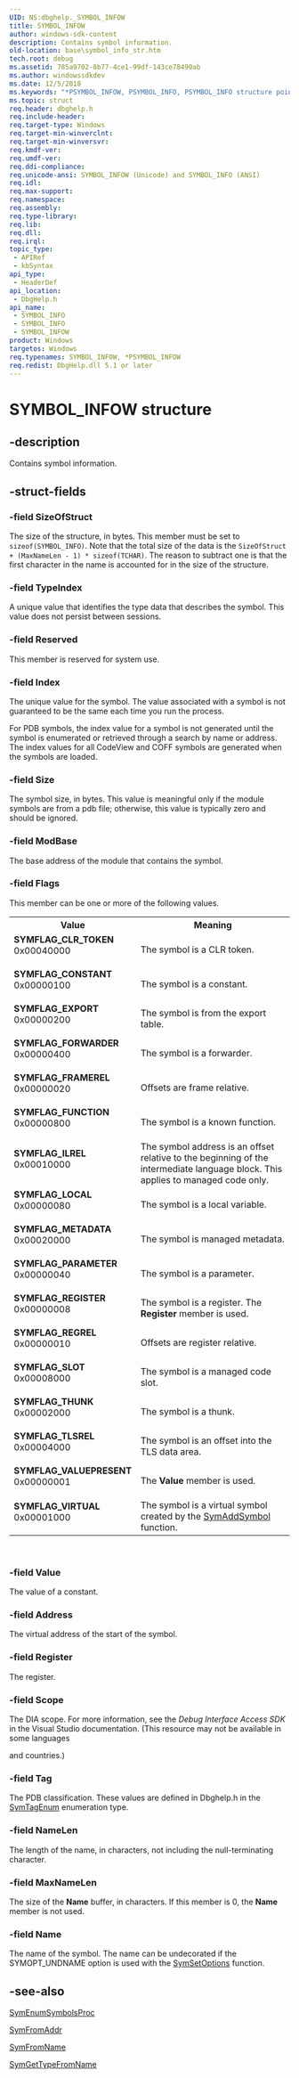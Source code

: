 ```yaml
---
UID: NS:dbghelp._SYMBOL_INFOW
title: SYMBOL_INFOW
author: windows-sdk-content
description: Contains symbol information.
old-location: base\symbol_info_str.htm
tech.root: debug
ms.assetid: 785a9702-8b77-4ce1-99df-143ce78490ab
ms.author: windowssdkdev
ms.date: 12/5/2018
ms.keywords: "*PSYMBOL_INFOW, PSYMBOL_INFO, PSYMBOL_INFO structure pointer, SYMBOL_INFO, SYMBOL_INFO structure, SYMBOL_INFOW, SYMFLAG_CLR_TOKEN, SYMFLAG_CONSTANT, SYMFLAG_EXPORT, SYMFLAG_FORWARDER, SYMFLAG_FRAMEREL, SYMFLAG_FUNCTION, SYMFLAG_ILREL, SYMFLAG_LOCAL, SYMFLAG_METADATA, SYMFLAG_PARAMETER, SYMFLAG_REGISTER, SYMFLAG_REGREL, SYMFLAG_SLOT, SYMFLAG_THUNK, SYMFLAG_TLSREL, SYMFLAG_VALUEPRESENT, SYMFLAG_VIRTUAL, _SYMBOL_INFO, _SYMBOL_INFOW, _win32_symbol_info_str, base.symbol_info_str, dbghelp/PSYMBOL_INFO, dbghelp/SYMBOL_INFO, dbghelp/SYMBOL_INFOW"
ms.topic: struct
req.header: dbghelp.h
req.include-header: 
req.target-type: Windows
req.target-min-winverclnt: 
req.target-min-winversvr: 
req.kmdf-ver: 
req.umdf-ver: 
req.ddi-compliance: 
req.unicode-ansi: SYMBOL_INFOW (Unicode) and SYMBOL_INFO (ANSI)
req.idl: 
req.max-support: 
req.namespace: 
req.assembly: 
req.type-library: 
req.lib: 
req.dll: 
req.irql: 
topic_type:
 - APIRef
 - kbSyntax
api_type:
 - HeaderDef
api_location:
 - DbgHelp.h
api_name:
 - SYMBOL_INFO
 - SYMBOL_INFO
 - SYMBOL_INFOW
product: Windows
targetos: Windows
req.typenames: SYMBOL_INFOW, *PSYMBOL_INFOW
req.redist: DbgHelp.dll 5.1 or later
---
```


# SYMBOL_INFOW structure


## -description


Contains symbol information.


## -struct-fields




### -field SizeOfStruct

The size of the structure, in bytes. This member must be set to <code>sizeof(SYMBOL_INFO)</code>. Note that the total size of the data is the <code>SizeOfStruct + (MaxNameLen - 1) * sizeof(TCHAR)</code>. The reason to subtract one is that the first character in the name is accounted for in the size of the structure.


### -field TypeIndex

A unique value that identifies the type data that describes the symbol.  This value does not persist between sessions. 


### -field Reserved

This member is reserved for system use.


### -field Index

The unique value for the symbol. The value associated with a symbol is not guaranteed to be the same each time you run the process.

For PDB symbols, the index value for a symbol is not generated until the symbol is enumerated or retrieved through a search by name or address. The index values for all CodeView and COFF symbols are generated when the symbols are loaded.


### -field Size

The symbol size, in bytes. This value is meaningful only if the module symbols are from a pdb file;  otherwise, this value is typically zero and should be ignored.


### -field ModBase

The base address of the module that contains the symbol.


### -field Flags

This member can be one or more of the following values. 



<table>
<tr>
<th>Value</th>
<th>Meaning</th>
</tr>
<tr>
<td width="40%"><a id="SYMFLAG_CLR_TOKEN"></a><a id="symflag_clr_token"></a><dl>
<dt><b>SYMFLAG_CLR_TOKEN</b></dt>
<dt>0x00040000</dt>
</dl>
</td>
<td width="60%">
The symbol is a CLR token.

</td>
</tr>
<tr>
<td width="40%"><a id="SYMFLAG_CONSTANT"></a><a id="symflag_constant"></a><dl>
<dt><b>SYMFLAG_CONSTANT</b></dt>
<dt>0x00000100</dt>
</dl>
</td>
<td width="60%">
The symbol is a constant.

</td>
</tr>
<tr>
<td width="40%"><a id="SYMFLAG_EXPORT"></a><a id="symflag_export"></a><dl>
<dt><b>SYMFLAG_EXPORT</b></dt>
<dt>0x00000200</dt>
</dl>
</td>
<td width="60%">
The symbol is from the export table.

</td>
</tr>
<tr>
<td width="40%"><a id="SYMFLAG_FORWARDER"></a><a id="symflag_forwarder"></a><dl>
<dt><b>SYMFLAG_FORWARDER</b></dt>
<dt>0x00000400</dt>
</dl>
</td>
<td width="60%">
The symbol is a forwarder.

</td>
</tr>
<tr>
<td width="40%"><a id="SYMFLAG_FRAMEREL"></a><a id="symflag_framerel"></a><dl>
<dt><b>SYMFLAG_FRAMEREL</b></dt>
<dt>0x00000020</dt>
</dl>
</td>
<td width="60%">
Offsets are frame relative.

</td>
</tr>
<tr>
<td width="40%"><a id="SYMFLAG_FUNCTION"></a><a id="symflag_function"></a><dl>
<dt><b>SYMFLAG_FUNCTION</b></dt>
<dt>0x00000800</dt>
</dl>
</td>
<td width="60%">
The symbol is a known function.

</td>
</tr>
<tr>
<td width="40%"><a id="SYMFLAG_ILREL"></a><a id="symflag_ilrel"></a><dl>
<dt><b>SYMFLAG_ILREL</b></dt>
<dt>0x00010000</dt>
</dl>
</td>
<td width="60%">
The symbol address is an offset relative to the beginning of the intermediate language block. This applies to managed code only.

</td>
</tr>
<tr>
<td width="40%"><a id="SYMFLAG_LOCAL"></a><a id="symflag_local"></a><dl>
<dt><b>SYMFLAG_LOCAL</b></dt>
<dt>0x00000080</dt>
</dl>
</td>
<td width="60%">
The symbol is a local variable.

</td>
</tr>
<tr>
<td width="40%"><a id="SYMFLAG_METADATA"></a><a id="symflag_metadata"></a><dl>
<dt><b>SYMFLAG_METADATA</b></dt>
<dt>0x00020000</dt>
</dl>
</td>
<td width="60%">
The symbol is managed metadata.

</td>
</tr>
<tr>
<td width="40%"><a id="SYMFLAG_PARAMETER"></a><a id="symflag_parameter"></a><dl>
<dt><b>SYMFLAG_PARAMETER</b></dt>
<dt>0x00000040</dt>
</dl>
</td>
<td width="60%">
The symbol is a parameter.

</td>
</tr>
<tr>
<td width="40%"><a id="SYMFLAG_REGISTER"></a><a id="symflag_register"></a><dl>
<dt><b>SYMFLAG_REGISTER</b></dt>
<dt>0x00000008</dt>
</dl>
</td>
<td width="60%">
The symbol is a register. The <b>Register</b> member is used.

</td>
</tr>
<tr>
<td width="40%"><a id="SYMFLAG_REGREL"></a><a id="symflag_regrel"></a><dl>
<dt><b>SYMFLAG_REGREL</b></dt>
<dt>0x00000010</dt>
</dl>
</td>
<td width="60%">
Offsets are register relative.

</td>
</tr>
<tr>
<td width="40%"><a id="SYMFLAG_SLOT"></a><a id="symflag_slot"></a><dl>
<dt><b>SYMFLAG_SLOT</b></dt>
<dt>0x00008000</dt>
</dl>
</td>
<td width="60%">
The symbol is a managed code slot.
							

</td>
</tr>
<tr>
<td width="40%"><a id="SYMFLAG_THUNK"></a><a id="symflag_thunk"></a><dl>
<dt><b>SYMFLAG_THUNK</b></dt>
<dt>0x00002000</dt>
</dl>
</td>
<td width="60%">
The symbol is a thunk.
							

</td>
</tr>
<tr>
<td width="40%"><a id="SYMFLAG_TLSREL"></a><a id="symflag_tlsrel"></a><dl>
<dt><b>SYMFLAG_TLSREL</b></dt>
<dt>0x00004000</dt>
</dl>
</td>
<td width="60%">
The symbol is an offset into the TLS data area.
							

</td>
</tr>
<tr>
<td width="40%"><a id="SYMFLAG_VALUEPRESENT"></a><a id="symflag_valuepresent"></a><dl>
<dt><b>SYMFLAG_VALUEPRESENT</b></dt>
<dt>0x00000001</dt>
</dl>
</td>
<td width="60%">
The <b>Value</b> member is used.

</td>
</tr>
<tr>
<td width="40%"><a id="SYMFLAG_VIRTUAL"></a><a id="symflag_virtual"></a><dl>
<dt><b>SYMFLAG_VIRTUAL</b></dt>
<dt>0x00001000</dt>
</dl>
</td>
<td width="60%">
The symbol is a virtual symbol created by the 
<a href="https://msdn.microsoft.com/28405993-035f-4946-91c3-0e3e34fd8824">SymAddSymbol</a> function.
							

</td>
</tr>
</table>
 


### -field Value

The value of a constant.


### -field Address

The virtual address of the start of the symbol.


### -field Register

The register.


### -field Scope

The DIA scope. For more information, see the <i>Debug Interface Access SDK</i> in the Visual Studio documentation. (This resource may not be available in some languages 

and countries.)


### -field Tag

The PDB classification. These values are defined in Dbghelp.h in the <a href="http://go.microsoft.com/fwlink/p/?linkid=207077">SymTagEnum</a> enumeration type.


### -field NameLen

The length of the name, in characters, not including the null-terminating character.


### -field MaxNameLen

The size of the <b>Name</b> buffer, in characters. If this member is 0, the <b>Name</b> member is not used.


### -field Name

The name of the symbol. The name can be undecorated if the SYMOPT_UNDNAME option is used with the 
<a href="https://msdn.microsoft.com/15d72415-829f-4ba3-af80-1f3762cbebda">SymSetOptions</a> function.


## -see-also




<a href="https://msdn.microsoft.com/c9f9aad8-754d-4ec8-92a3-8cf1929b9d8a">SymEnumSymbolsProc</a>



<a href="https://msdn.microsoft.com/20338631-19ab-4ad8-9ba2-56fa4812b33e">SymFromAddr</a>



<a href="https://msdn.microsoft.com/26b9eba7-2038-4640-aeb2-3052889b14ea">SymFromName</a>



<a href="https://msdn.microsoft.com/3a48365f-3b8a-493d-9fd9-dde77be9ced2">SymGetTypeFromName</a>
 

 

